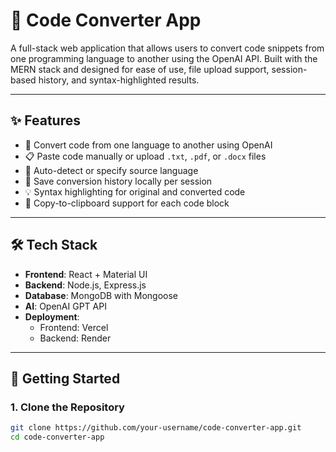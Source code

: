 # 🧠 Code Converter App

A full-stack web application that allows users to convert code snippets from one programming language to another using the OpenAI API. Built with the MERN stack and designed for ease of use, file upload support, session-based history, and syntax-highlighted results.

---

## ✨ Features

- 🔄 Convert code from one language to another using OpenAI
- 📋 Paste code manually or upload `.txt`, `.pdf`, or `.docx` files
- 🧠 Auto-detect or specify source language
- 💾 Save conversion history locally per session
- 💡 Syntax highlighting for original and converted code
- 📎 Copy-to-clipboard support for each code block

---

## 🛠️ Tech Stack

- **Frontend**: React + Material UI
- **Backend**: Node.js, Express.js
- **Database**: MongoDB with Mongoose
- **AI**: OpenAI GPT API
- **Deployment**:
  - Frontend: Vercel
  - Backend: Render

---

## 🚀 Getting Started

### 1. Clone the Repository

```bash
git clone https://github.com/your-username/code-converter-app.git
cd code-converter-app
